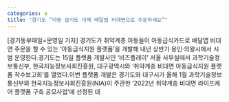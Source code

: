 ```yaml
---
categories: a
title: "경기도 “아동 급식도 이제 배달앱 비대면으로 주문하세요”"
---
```

[경기동부매일=문영일 기자] 경기도가 취약계층 아동들이 아동급식카드로 배달앱 비대면 주문을 할 수 있는 ‘아동급식지원 플랫폼’을 개발해 내년 상반기 용인·의왕시에서 시범 운영한다.경기도는 15일 플랫폼 개발사인 ‘비즈플레이’ 서울 사무실에서 과학기술정보통신부, 한국지능정보사회진흥원, 대구광역시와 ‘취약계층 비대면 아동급식지원 플랫폼 착수보고회’를 열었다.이번 플랫폼 개발은 경기도와 대구시가 올해 1월 과학기술정보통신부와 한국지능정보사회진흥원(NIA)이 주관한 ‘2022년 취약계층 비대면 라이프케어 플랫폼 구축 공모사업’에 선정된 데